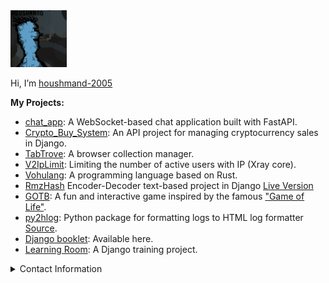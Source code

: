 <img src="https://github.com/houshmand-2005/houshmand-2005/blob/e888bd871edbcfff6fb9c16d5453b92d93be36ba/MRH.png" alt="Markdownify" width="90">

Hi, I’m [houshmand-2005](https://github.com/houshmand-2005/)<br>

**My Projects:**

- [chat_app](https://github.com/houshmand-2005/chat_app): A WebSocket-based chat application built with FastAPI.
- [Crypto_Buy_System](https://github.com/houshmand-2005/Crypto_Buy_System): An API project for managing cryptocurrency sales in Django.
- [TabTrove](https://github.com/houshmand-2005/TabTrove): A browser collection manager.
- [V2IpLimit](https://github.com/houshmand-2005/V2IpLimit): Limiting the number of active users with IP (Xray core).
- [Vohulang](https://github.com/houshmand-2005/vohulang): A programming language based on Rust.
- [RmzHash](https://github.com/houshmand-2005/RmzHash/) Encoder-Decoder text-based project in Django [Live Version](http://rmzhash.pythonanywhere.com/)
- [GOTB](https://github.com/houshmand-2005/GOTB): A fun and interactive game inspired by the famous ["Game of Life"](https://en.wikipedia.org/wiki/Conway%27s_Game_of_Life).
- [py2hlog](https://pypi.org/project/py2hlog/): Python package for formatting logs to HTML log formatter [Source](https://github.com/houshmand-2005/py2hlog).
- [Django booklet](https://github.com/houshmand-2005/hash_neco): Available here.
- [Learning Room](https://github.com/houshmand-2005/django4): A Django training project.

<details>
  <summary>Contact Information</summary>

- **Email:** houshmand2005@gmail.com
- **Website:** [houshmand-2005.github.io](https://houshmand-2005.github.io/)
- **Telegarm:** [@Houshmand_Am](https://t.me/Houshmand_Am)
</details>
<!-- Just code for fun (For Now!) -->
